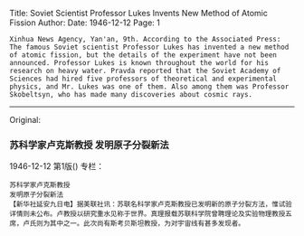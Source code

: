 Title: Soviet Scientist Professor Lukes Invents New Method of Atomic Fission
Author:
Date: 1946-12-12
Page: 1

    Xinhua News Agency, Yan'an, 9th. According to the Associated Press: The famous Soviet scientist Professor Lukes has invented a new method of atomic fission, but the details of the experiment have not been announced. Professor Lukes is known throughout the world for his research on heavy water. Pravda reported that the Soviet Academy of Sciences had hired five professors of theoretical and experimental physics, and Mr. Lukes was one of them. Also among them was Professor Skobeltsyn, who has made many discoveries about cosmic rays.



<hr /> 

Original: 


### 苏科学家卢克斯教授  发明原子分裂新法

1946-12-12
第1版()
专栏：

    苏科学家卢克斯教授
    发明原子分裂新法
    【新华社延安九日电】据美联社讯：苏联名科学家卢克斯教授已发明新的原子分裂方法，惟试验详情则未公布。卢教授以研究重水见称于世界。真理报载苏联科学院曾聘理论及实验物理教授五席，卢氏则为其中之一。此次尚有斯考贝斯坦教授，为对宇宙线有甚多发现者。
